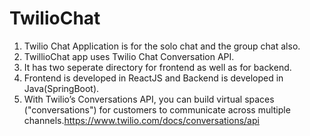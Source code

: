 # TwilioChat
1. Twilio Chat Application is for the solo chat and the group chat also. <br />
2. TwillioChat app uses Twilio Chat Conversation API. <br />
3. It has two seperate directory for frontend as well as for backend. <br />
4. Frontend is developed in ReactJS and Backend is developed in Java(SpringBoot). <br />
5. With Twilio’s Conversations API, you can build virtual spaces ("conversations") for customers to communicate across multiple channels.https://www.twilio.com/docs/conversations/api
